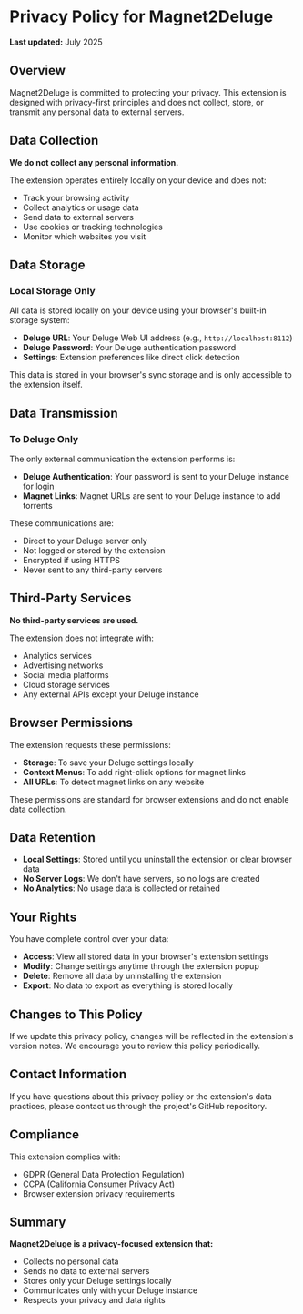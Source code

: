 # Privacy Policy for Magnet2Deluge

**Last updated:** July 2025

## Overview

Magnet2Deluge is committed to protecting your privacy. This extension is designed with privacy-first principles and does not collect, store, or transmit any personal data to external servers.

## Data Collection

**We do not collect any personal information.**

The extension operates entirely locally on your device and does not:
- Track your browsing activity
- Collect analytics or usage data
- Send data to external servers
- Use cookies or tracking technologies
- Monitor which websites you visit

## Data Storage

### Local Storage Only
All data is stored locally on your device using your browser's built-in storage system:

- **Deluge URL**: Your Deluge Web UI address (e.g., `http://localhost:8112`)
- **Deluge Password**: Your Deluge authentication password
- **Settings**: Extension preferences like direct click detection

This data is stored in your browser's sync storage and is only accessible to the extension itself.

## Data Transmission

### To Deluge Only
The only external communication the extension performs is:

- **Deluge Authentication**: Your password is sent to your Deluge instance for login
- **Magnet Links**: Magnet URLs are sent to your Deluge instance to add torrents

These communications are:
- Direct to your Deluge server only
- Not logged or stored by the extension
- Encrypted if using HTTPS
- Never sent to any third-party servers

## Third-Party Services

**No third-party services are used.**

The extension does not integrate with:
- Analytics services
- Advertising networks
- Social media platforms
- Cloud storage services
- Any external APIs except your Deluge instance

## Browser Permissions

The extension requests these permissions:

- **Storage**: To save your Deluge settings locally
- **Context Menus**: To add right-click options for magnet links
- **All URLs**: To detect magnet links on any website

These permissions are standard for browser extensions and do not enable data collection.

## Data Retention

- **Local Settings**: Stored until you uninstall the extension or clear browser data
- **No Server Logs**: We don't have servers, so no logs are created
- **No Analytics**: No usage data is collected or retained

## Your Rights

You have complete control over your data:

- **Access**: View all stored data in your browser's extension settings
- **Modify**: Change settings anytime through the extension popup
- **Delete**: Remove all data by uninstalling the extension
- **Export**: No data to export as everything is stored locally

## Changes to This Policy

If we update this privacy policy, changes will be reflected in the extension's version notes. We encourage you to review this policy periodically.

## Contact Information

If you have questions about this privacy policy or the extension's data practices, please contact us through the project's GitHub repository.

## Compliance

This extension complies with:
- GDPR (General Data Protection Regulation)
- CCPA (California Consumer Privacy Act)
- Browser extension privacy requirements

## Summary

**Magnet2Deluge is a privacy-focused extension that:**
- Collects no personal data
- Sends no data to external servers
- Stores only your Deluge settings locally
- Communicates only with your Deluge instance
- Respects your privacy and data rights
